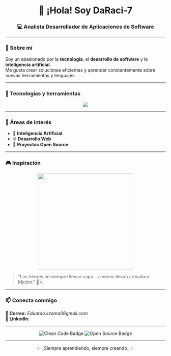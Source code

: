<!-- Banner principal 
<p align="center">
  <img src="https://herramientas-ia.com/wp-content/uploads/2024/11/prompts-para-crear-imagen-de-personajes-de-Master-Chief-de-Halo-con-ia-1024x585.jpg.webp" width="50%">
</p>  -->

<h1 align="center">👋 ¡Hola! Soy DaRaci-7</h1>
<h3 align="center">💻 Analista Desarrollador de Aplicaciones de Software</h3>

---

### 🧠 Sobre mí
Soy un apasionado por la **tecnología**, el **desarrollo de software** y la **inteligencia artificial**.  
Me gusta crear soluciones eficientes y aprender constantemente sobre nuevas herramientas y lenguajes.

---

### 🧩 Tecnologías y herramientas
<p align="center">
  <img src="https://skillicons.dev/icons?i=java,js,html,css,sql" />
</p>

---

### 🚀 Áreas de interés
- 🤖 **Inteligencia Artificial**  
- 🌐 **Desarrollo Web**  
- 🧬 **Proyectos Open Source**

---

### 🎮 Inspiración
 <p align="center">
  <img src="https://herramientas-ia.com/wp-content/uploads/2024/11/prompts-para-crear-imagen-de-personajes-de-Master-Chief-de-Halo-con-ia-1024x585.jpg.webp" width="300px">
</p> 

> “Los héroes no siempre llevan capa… a veces llevan armadura Mjolnir.” 🧠⚔️

---

### 📫 Conecta conmigo
📧 **Correo:** *Eduardo.lizama06gmail.com*  
💼 **LinkedIn:**   

---

<p align="center">
  <img src="https://img.shields.io/badge/Code-Clean-blue?style=flat-square" alt="Clean Code Badge" />
  <img src="https://img.shields.io/badge/Open%20Source-Lover-green?style=flat-square" alt="Open Source Badge" />
</p>

---

<p align="center">✨ _Siempre aprendiendo, siempre creando_ ✨</p>
